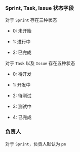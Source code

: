 ### Sprint, Task, Issue 状态字段

对于 `Sprint` 存在三种状态

+ 0: 未开始

+ 1: 进行中

+ 2: 已完成

对于 `Task` 以及 `Issue` 存在五种状态

+ 0: 待开发

+ 1: 开发中

+ 2: 待测试

+ 3: 测试中

+ 4: 已完成

### 负责人

对于 `Sprint`，负责人默认为 `pm`
